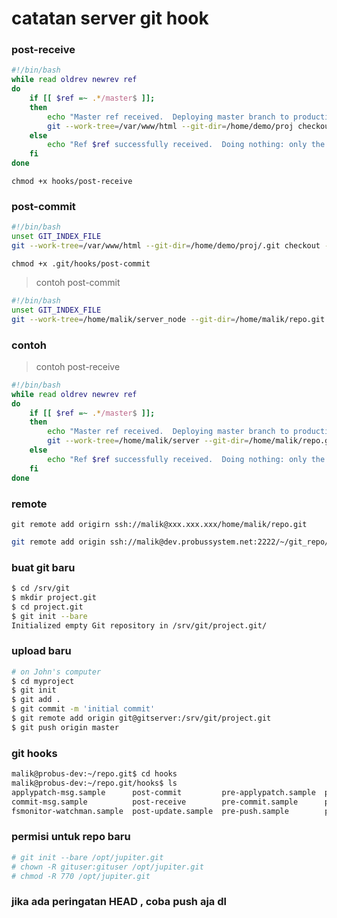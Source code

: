 # catatan server git  hook

### post-receive

```bash
#!/bin/bash
while read oldrev newrev ref
do
    if [[ $ref =~ .*/master$ ]];
    then
        echo "Master ref received.  Deploying master branch to production..."
        git --work-tree=/var/www/html --git-dir=/home/demo/proj checkout -f
    else
        echo "Ref $ref successfully received.  Doing nothing: only the master branch may be deployed on this server."
    fi
done

```
`chmod +x hooks/post-receive`


### post-commit

```bash
#!/bin/bash
unset GIT_INDEX_FILE
git --work-tree=/var/www/html --git-dir=/home/demo/proj/.git checkout -f
```

`chmod +x .git/hooks/post-commit`


> contoh post-commit

```bash
#!/bin/bash
unset GIT_INDEX_FILE
git --work-tree=/home/malik/server_node --git-dir=/home/malik/repo.git checkout -f
```


### contoh 

> contoh post-receive


```bash
#!/bin/bash
while read oldrev newrev ref
do
    if [[ $ref =~ .*/master$ ]];
    then
        echo "Master ref received.  Deploying master branch to production..."
        git --work-tree=/home/malik/server --git-dir=/home/malik/repo.git checkout -f
    else
        echo "Ref $ref successfully received.  Doing nothing: only the master branch may be deployed on this server."
    fi
done


```


### remote

`git remote add origirn ssh://malik@xxx.xxx.xxx/home/malik/repo.git`
```bash
git remote add origin ssh://malik@dev.probussystem.net:2222/~/git_repo/malik.git
```


### buat git baru
```bash
$ cd /srv/git
$ mkdir project.git
$ cd project.git
$ git init --bare
Initialized empty Git repository in /srv/git/project.git/
```

### upload baru

```bash
# on John's computer
$ cd myproject
$ git init
$ git add .
$ git commit -m 'initial commit'
$ git remote add origin git@gitserver:/srv/git/project.git
$ git push origin master
```


### git hooks

```bash
malik@probus-dev:~/repo.git$ cd hooks
malik@probus-dev:~/repo.git/hooks$ ls
applypatch-msg.sample      post-commit         pre-applypatch.sample  pre-rebase.sample          update.sample
commit-msg.sample          post-receive        pre-commit.sample      pre-receive.sample
fsmonitor-watchman.sample  post-update.sample  pre-push.sample        prepare-commit-msg.sample
```

### permisi untuk repo baru

```bash
# git init --bare /opt/jupiter.git
# chown -R gituser:gituser /opt/jupiter.git
# chmod -R 770 /opt/jupiter.git
```


### jika ada peringatan HEAD , coba push aja dl
